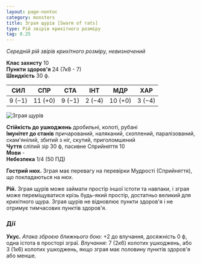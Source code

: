 ```yaml
---
layout: page-nontoc
category: monsters
title: Зграя щурів [Swarm of rats]
type: Рій звірів крихітного розміру
tag: 0.25
---
```


_Середній рій звірів крихітного розміру, невизначений_

**Клас захисту** 10    
**Пункти здоров'я** 24 (7к8 - 7)    
**Швидкість** 30 ф.

| СИЛ    | СПР     | СТА    | ІНТ    | МДР     | ХАР    |
| ------ | ------- | ------ | ------ | ------- | ------ |
| 9 (−1) | 11 (+0) | 9 (−1) | 2 (−4) | 10 (+0) | 3 (−4) |

![Зграя щурів](https://www.dndbeyond.com/avatars/thumbnails/9/908/1000/1000/636334289541603972.jpeg)

**Стійкість до ушкоджень** дробильні, колоті, рубані    
**Імунітет до станів** причарований, наляканий, схоплений, паралізований, скам'янілий, збитий з ніг, скутий, приголомшений    
**Чуття** сліпий зір 30 ф, пасивне Сприйняття 10    
**Мови** -    
**Небезпека** 1/4 (50 ПД)

**Гострий нюх.** Зграя має перевагу на перевірки Мудрості (Сприйняття), що покладаються на нюх.    

**Рій.** Зграя щурів може займати простір іншої істоти та навпаки, і зграя може переміщуватися крізь будь-який простір, достатньо великий для крихітного щура. Зграя щурів не відновлює пункти здоров'я і не отримує тимчасових пунктів здоров'я.

### Дії
**Укус.** _Атака зброєю ближнього бою:_ +2 до влучання, досяжність 0 ф, одна істота в просторі зграї. _Влучання:_ 7 (2к6) колотих ушкоджень, або 3 (1к6) колотих ушкоджень, якщо зграя має половину пунктів здоров'я або менше. 
